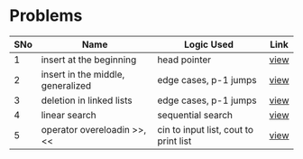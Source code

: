 # Problems

SNo | Name | Logic Used | Link |
----|------|------------|------|
1 | insert at the beginning | head pointer | [view](insert_at_head.cpp)
2 | insert in the middle, generalized | edge cases, p-1 jumps | [view](insert_in_middle.cpp)
3 | deletion in linked lists | edge cases, p-1 jumps | [view](deletion.cpp)
4 | linear search | sequential search | [view](searching.cpp)
5 | operator overeloadin >>, << | cin to input list, cout to print list | [view](operator_overloading.cpp)